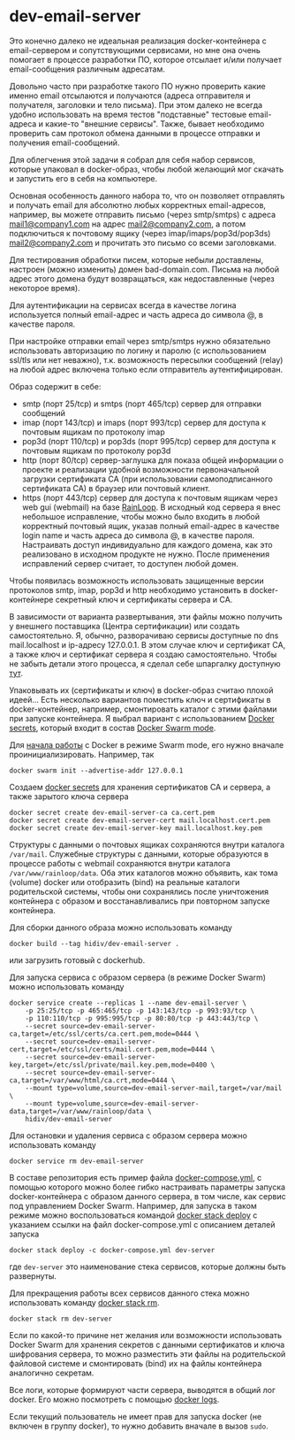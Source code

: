 # dev-email-server
Это конечно далеко не идеальная реализация docker-контейнера с email-сервером и
сопутствующими сервисами, но мне она очень помогает в процессе разработки
ПО, которое отсылает и/или получает email-сообщения различным адресатам.

Довольно часто при разработке такого ПО нужно проверить какие именно email
отсылаются и получаются (адреса отправителя и получателя, заголовки и тело письма).
При этом далеко не всегда удобно использовать на время тестов "подставные" тестовые
email-адреса и какие-то "внешние сервисы". Также, бывает необходимо проверить
сам протокол обмена данными в процессе отправки и получения email-сообщений.

Для облегчения этой задачи я собрал для себя набор сервисов, которые упаковал в
docker-образ, чтобы любой желающий мог скачать и запустить его в себя на компьютере.

Основная особенность данного набора то, что он позволяет отправлять и получать
email для абсолютно любых корректных email-адресов, например, вы можете отправить письмо
(через smtp/smtps) с адреса mail1@company1.com на адрес mail2@company2.com, а потом
подключиться к почтовому ящику (через imap/imaps/pop3d/pop3ds) mail2@company2.com
и прочитать это письмо со всеми заголовками.

Для тестирования обработки писем, которые небыли доставлены, настроен (можно изменить)
домен bad-domain.com. Письма на любой адрес этого домена будут возвращаться, как
недоставленные (через некоторое время).

Для аутентификации на сервисах всегда в качестве логина используется полный email-адрес и
часть адреса до символа @, в качестве пароля.

При настройке отправки email через smtp/smtps нужно обязательно использовать
авторизацию по логину и паролю (с использованием ssl/tls или нет неважно),
т.к. возможность пересылки сообщений (relay) на любой адрес включена только если
отправитель аутентифицирован.

Образ содержит в себе:

* smtp (порт 25/tcp) и smtps (порт 465/tcp) сервер для отправки сообщений
* imap (порт 143/tcp) и imaps (порт 993/tcp) сервер для доступа к почтовым ящикам по протоколу imap
* pop3d (порт 110/tcp) и pop3ds (порт 995/tcp) сервер для доступа к почтовым ящикам по протоколу pop3d
* http (порт 80/tcp) сервер-заглушка для показа общей информации о проекте и реализации удобной возможности
первоначальной загрузки сертификата CA (при использовании самоподписанного сертификата CA) в
браузер или почтовый клиент.
* https (порт 443/tcp) сервер для доступа к почтовым ящикам через web gui (webmail) на базе
[RainLoop](https://github.com/RainLoop/rainloop-webmail). В исходный код сервера я внес небольшое исправление,
чтобы можно было входить в любой корректный почтовый ящик, указав полный email-адрес в качестве login name
и часть адреса до символа @, в качестве пароля. Настраивать доступ индивидуально для каждого домена, как это
реализовано в исходном продукте не нужно. После применения исправлений сервер считает, то доступен любой домен.

Чтобы появилась возможность использовать защищенные версии протоколов smtp, imap, pop3d и http
необходимо установить в docker-контейнере секретный ключ и сертификаты сервера и CA.

В зависимости от варианта развертывания, эти файлы можно получить у внешнего поставщика (Центра сертификации)
или создать самостоятельно. Я, обычно, разворачиваю сервисы доступные по dns mail.localhost и
ip-адресу 127.0.0.1. В этом случае ключ и сертификат CA, а также ключ и сертификат сервера я
создаю самостоятельно. Чтобы не забыть детали этого процесса, я сделал себе шпаргалку доступную
[тут](https://github.com/HiDiv/ca-example).

Упаковывать их (сертификаты и ключ) в docker-образ считаю плохой идеей... Есть несколько вариантов поместить
ключ и сертификаты в docker-контейнер, например, смонтировать каталог с этими файлами при запуске контейнера.
Я выбрал вариант с использованием [Docker secrets](https://docs.docker.com/engine/swarm/secrets/), который входит в состав [Docker Swarm mode](https://docs.docker.com/engine/swarm/).

Для [начала работы](https://docs.docker.com/engine/reference/commandline/swarm_init/) с Docker в режиме Swarm mode,
его нужно вначале проинициализировать. Например, так
```
docker swarm init --advertise-addr 127.0.0.1
```

Создаем [docker secrets](https://docs.docker.com/engine/reference/commandline/secret_create/) для хранения
сертификатов СА и сервера, а также зарытого ключа сервера
```
docker secret create dev-email-server-ca ca.cert.pem
docker secret create dev-email-server-cert mail.localhost.cert.pem
docker secret create dev-email-server-key mail.localhost.key.pem
```

Структуры с данными о почтовых ящиках сохраняются внутри каталога `/var/mail`.
Служебные структуры с данными, которые образуются в процессе работы с webmail сохраняются внутри
каталога `/var/www/rainloop/data`.
Оба этих каталогов можно объявить, как тома (volume) docker или отобразить (bind) на реальные каталоги
родительской системы, чтобы они сохранялись после уничтожения контейнера с образом и восстанавливались
при повторном запуске контейнера.

Для сборки данного образа можно использовать команду
```
docker build --tag hidiv/dev-email-server .
```
или загрузить готовый с dockerhub.

Для запуска сервиса с образом сервера (в режиме Docker Swarm) можно использовать команду
```
docker service create --replicas 1 --name dev-email-server \
    -p 25:25/tcp -p 465:465/tcp -p 143:143/tcp -p 993:93/tcp \
    -p 110:110/tcp -p 995:995/tcp -p 80:80/tcp -p 443:443/tcp \
    --secret source=dev-email-server-ca,target=/etc/ssl/certs/ca.cert.pem,mode=0444 \
    --secret source=dev-email-server-cert,target=/etc/ssl/certs/mail.cert.pem,mode=0444 \
    --secret source=dev-email-server-key,target=/etc/ssl/private/mail.key.pem,mode=0400 \
    --secret source=dev-email-server-ca,target=/var/www/html/ca.crt,mode=0444 \
    --mount type=volume,source=dev-email-server-mail,target=/var/mail \
    --mount type=volume,source=dev-email-server-data,target=/var/www/rainloop/data \
    hidiv/dev-email-server
```

Для остановки и удаления сервиса с образом сервера можно использовать команду
```
docker service rm dev-email-server
```

В составе репозитория есть пример файла [docker-compose.yml](./docker-compose.yml), с помощью которого
можно более гибко настраивать параметры запуска docker-контейнера с образом данного сервера,
в том числе, как сервис под управлением Docker Swarm. Например, для запуска в таком режиме можно воспользоваться
командой [docker stack deploy](https://docs.docker.com/engine/reference/commandline/stack_deploy/) с указанием
ссылки на файл docker-compose.yml с описанием деталей запуска
```
docker stack deploy -c docker-compose.yml dev-server
```
где `dev-server` это наименование стека сервисов, которые должны быть развернуты.

Для прекращения работы всех сервисов данного стека можно использовать команду
[docker stack rm](https://docs.docker.com/engine/reference/commandline/stack_rm/).
```
docker stack rm dev-server
```

Если по какой-то причине нет желания или возможности использовать Docker Swarm для хранения секретов с данными
сертификатов и ключа шифрования сервера, то можно разместить эти файлы на родительской файловой системе и
смонтировать (bind) их на файлы контейнера аналогично секретам.

Все логи, которые формируют части сервера, выводятся в общий лог docker. Его можно посмотреть с помощью
[docker logs](https://docs.docker.com/engine/reference/commandline/logs/). 

Если текущий пользователь не имеет прав для запуска docker (не включен в группу docker),
то нужно добавить вначале в вызов `sudo`.
